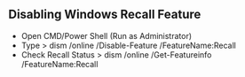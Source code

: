 ## Disabling Windows Recall Feature
- Open CMD/Power Shell (Run as Administrator)
- Type > dism /online /Disable-Feature /FeatureName:Recall
- Check Recall Status > dism /online /Get-Featureinfo /FeatureName:Recall